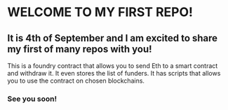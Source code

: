 # WELCOME TO MY FIRST REPO!

## It is 4th of September and I am excited to share my first of many repos with you!

This is a foundry contract that allows you to send Eth to a smart contract and withdraw it. It even stores the list of funders. It has scripts that allows you to use the contract on chosen blockchains.

### See you soon!
```
